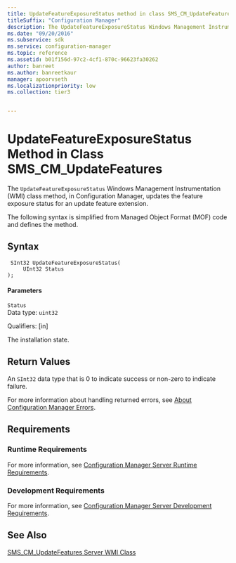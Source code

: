```yaml
---
title: UpdateFeatureExposureStatus method in class SMS_CM_UpdateFeatures
titleSuffix: "Configuration Manager"
description: The UpdateFeatureExposureStatus Windows Management Instrumentation class method, in Configuration Manager, updates the feature exposure status for an update feature extension.
ms.date: "09/20/2016"
ms.subservice: sdk
ms.service: configuration-manager
ms.topic: reference
ms.assetid: b01f156d-97c2-4cf1-870c-96623fa30262
author: banreet
ms.author: banreetkaur
manager: apoorvseth
ms.localizationpriority: low
ms.collection: tier3


---
```

# UpdateFeatureExposureStatus Method in Class SMS_CM_UpdateFeatures
The `UpdateFeatureExposureStatus` Windows Management Instrumentation (WMI) class method, in Configuration Manager, updates the feature exposure status for an update feature extension.  

 The following syntax is simplified from Managed Object Format (MOF) code and defines the method.  

## Syntax  

```  
 SInt32 UpdateFeatureExposureStatus(  
     UInt32 Status  
);  

```  

#### Parameters  
 `Status`  
 Data type: `uint32`  

 Qualifiers: [in]  

 The installation state.  

## Return Values  
 An `SInt32` data type that is 0 to indicate success or non-zero to indicate failure.  

 For more information about handling returned errors, see [About Configuration Manager Errors](../../../develop/core/understand/about-configuration-manager-errors.md).  

## Requirements  

### Runtime Requirements  
 For more information, see [Configuration Manager Server Runtime Requirements](../../../develop/core/reqs/server-runtime-requirements.md).  

### Development Requirements  
 For more information, see [Configuration Manager Server Development Requirements](../../../develop/core/reqs/server-development-requirements.md).  

## See Also  
 [SMS_CM_UpdateFeatures Server WMI Class](../../../develop/reference/sum/sms_cm_updatefeatures-server-wmi-class.md)   
